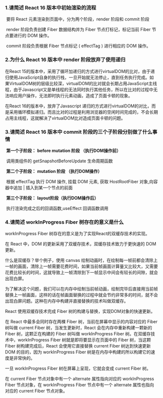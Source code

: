 ### 1.请简述 React 16 版本中初始渲染的流程

​         要将 React 元素渲染到页面中，分为两个阶段，render 阶段和 commit 阶段

​         render 阶段负责创建 Fiber 数据结构并为 Fiber 节点打标记，标记当前 Fiber 节点要进行的 DOM 操作。

​         commit 阶段负责根据 Fiber 节点标记 ( effectTag ) 进行相应的 DOM 操作。

### 2.为什么 React 16 版本中 render 阶段放弃了使用递归

在React 15的版本中，采用了循环加递归的方式进行virtualDOM的比对，由于递归使用JavaScript自身的执行栈，一旦开始就无法停止，直到任务执行完成。如果VirtualDOM树的层级比较深，virtualDOM的比对就会长期占用JavaScript主线程，由于Javascript又是单线程的无法同时执行其他任务，所以在比对的过程中无法响应用户操作，无法即时执行元素动画，造成了页面卡顿的现象。

在React 16的版本中，放弃了Javascript 递归的方式进行virtualDOM的对比，而是采用循环模拟递归。而且比对的过程是利用浏览器的空闲时间完成的，不会长期占用主线程，这就解决了virtualDOM比对造成页面卡顿的问题。

### 3.请简述 React 16 版本中 commit 阶段的三个子阶段分别做了什么事情

​      **第一个子阶段：**  **before mutation 阶段 （执行DOM操作前）**

​          调用类组件的 getSnapshotBeforeUpdate 生命周期函数

​      **第二个子阶段：** **mutation 阶段 （执行DOM操作）**

​           根据 effectTag 执行 DOM 操作, 挂载 DOM 元素, 获取 HostRootFiber 对象,向容器中追加 | 插入到某一个节点的前面

​      **第三个子阶段：** **layout阶段（执行DOM操作后）**

​          执行渲染完成之后的回调函数,useEffect 回调函数调用

### 4.请简述 workInProgress Fiber 树存在的意义是什么

workInProgress Fiber 树存在的意义是为了实现React的双缓存技术的实现。

在 React 中，DOM 的更新采用了双缓存技术，双缓存技术致力于更快速的 DOM 更新。

什么是双缓存？举个例子，使用 canvas 绘制动画时，在绘制每一帧前都会清除上一帧的画面，清除上一帧需要花费时间，如果当前帧画面计算量又比较大，又需要花费比较长的时间，这就导致上一帧清除到下一帧显示中间会有较长的间隙，就会出现白屏。

为了解决这个问题，我们可以在内存中绘制当前帧动画，绘制完毕后直接用当前帧替换上一帧画面，这样的话在帧画面替换的过程中就会节约非常多的时间，就不会出现白屏问题。这种在内存中构建并直接替换的技术叫做双缓存。

React 使用双缓存技术完成 Fiber 树的构建与替换，实现DOM对象的快速更新。

在 React 中最多会同时存在两棵 Fiber 树，当前在屏幕中显示的内容对应的 Fiber 树叫做 current Fiber 树，当发生更新时，React 会在内存中重新构建一颗新的 Fiber 树，这颗正在构建的 Fiber 树叫做 workInProgress Fiber 树。在双缓存技术中，workInProgress Fiber 树就是即将要显示在页面中的 Fiber 树，当这颗 Fiber 树构建完成后，React 会使用它直接替换 current Fiber 树达到快速更新 DOM 的目的，因为 workInProgress Fiber 树是在内存中构建的所以构建它的速度是非常快的。

一旦 workInProgress Fiber 树在屏幕上呈现，它就会变成 current Fiber 树。

在 current Fiber 节点对象中有一个 alternate 属性指向对应的 workInProgress Fiber 节点对象，在 workInProgress Fiber 节点中有一个 alternate 属性也指向对应的 current Fiber 节点对象。
